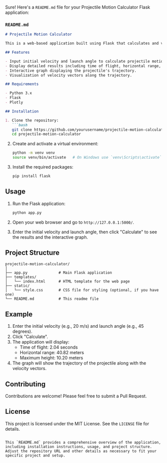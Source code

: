 Sure! Here's a `README.md` file for your Projectile Motion Calculator Flask application:

### `README.md`

```markdown
# Projectile Motion Calculator

This is a web-based application built using Flask that calculates and visualizes the trajectory of a projectile given its initial velocity and launch angle. The application provides detailed results including the time of flight, horizontal range, and maximum height, along with an interactive graph that shows the trajectory and velocity vectors.

## Features

- Input initial velocity and launch angle to calculate projectile motion.
- Display detailed results including time of flight, horizontal range, and maximum height.
- Interactive graph displaying the projectile's trajectory.
- Visualization of velocity vectors along the trajectory.

## Requirements

- Python 3.x
- Flask
- Plotly

## Installation

1. Clone the repository:
   ```bash
   git clone https://github.com/yourusername/projectile-motion-calculator.git
   cd projectile-motion-calculator
   ```

2. Create and activate a virtual environment:
   ```bash
   python -m venv venv
   source venv/bin/activate   # On Windows use `venv\Scripts\activate`
   ```

3. Install the required packages:
   ```bash
   pip install flask
   ```

## Usage

1. Run the Flask application:
   ```bash
   python app.py
   ```

2. Open your web browser and go to `http://127.0.0.1:5000/`.

3. Enter the initial velocity and launch angle, then click "Calculate" to see the results and the interactive graph.

## Project Structure

```
projectile-motion-calculator/
│
├── app.py              # Main Flask application
├── templates/
│   └── index.html      # HTML template for the web page
├── static/
│   └── style.css       # CSS file for styling (optional, if you have one)
└── README.md           # This readme file
```

## Example

1. Enter the initial velocity (e.g., 20 m/s) and launch angle (e.g., 45 degrees).
2. Click "Calculate".
3. The application will display:
   - Time of flight: 2.04 seconds
   - Horizontal range: 40.82 meters
   - Maximum height: 10.20 meters
4. The graph will show the trajectory of the projectile along with the velocity vectors.

## Contributing

Contributions are welcome! Please feel free to submit a Pull Request.

## License

This project is licensed under the MIT License. See the `LICENSE` file for details.
```

This `README.md` provides a comprehensive overview of the application, including installation instructions, usage, and project structure. Adjust the repository URL and other details as necessary to fit your specific project and setup.
